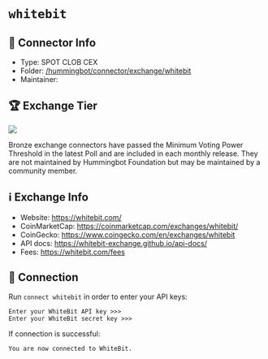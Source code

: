 # `whitebit`

## 📁 Connector Info

* Type: SPOT CLOB CEX
* Folder: [/hummingbot/connector/exchange/whitebit](https://github.com/hummingbot/hummingbot/tree/master/hummingbot/connector/exchange/whitebit)
* Maintainer:

## 🏆 Exchange Tier

![](https://img.shields.io/static/v1?label=Hummingbot&message=BRONZE&color=green)

Bronze exchange connectors have passed the Minimum Voting Power Threshold in the latest Poll and are included in each monthly release. They are not maintained by Hummingbot Foundation but may be maintained by a community member.

## ℹ️ Exchange Info

* Website: <https://whitebit.com/>
* CoinMarketCap: <https://coinmarketcap.com/exchanges/whitebit/>
* CoinGecko: <https://www.coingecko.com/en/exchanges/whitebit>
* API docs: <https://whitebit-exchange.github.io/api-docs/>
* Fees:  <https://whitebit.com/fees>

## 🔑 Connection

Run `connect whitebit` in order to enter your API keys:

```
Enter your WhiteBit API key >>>
Enter your WhiteBit secret key >>>
```

If connection is successful:

```
You are now connected to WhiteBit.
```
